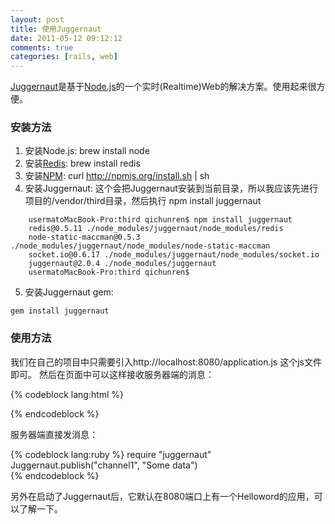 ```yaml
---
layout: post
title: 使用Juggernaut
date: 2011-05-12 09:12:12
comments: true
categories: [rails, web]
---           
```


[Juggernaut](https://github.com/maccman/juggernaut)是基于[Node.js](http://nodejs.org/)的一个实时(Realtime)Web的解决方案。使用起来很方便。

### 安装方法

1. 安装Node.js: brew install node
2. 安装[Redis](http://code.google.com/p/redis): brew install redis
3. 安装[NPM](http://npmjs.org/): curl http://npmjs.org/install.sh | sh
4. 安装Juggernaut: 这个会把Juggernaut安装到当前目录，所以我应该先进行项目的/vendor/third目录，然后执行 npm install juggernaut 

```
    usermatoMacBook-Pro:third qichunren$ npm install juggernaut
    redis@0.5.11 ./node_modules/juggernaut/node_modules/redis
    node-static-maccman@0.5.3 ./node_modules/juggernaut/node_modules/node-static-maccman
    socket.io@0.6.17 ./node_modules/juggernaut/node_modules/socket.io
    juggernaut@2.0.4 ./node_modules/juggernaut
    usermatoMacBook-Pro:third qichunren$  
```

5. 安装Juggernaut gem:
 
```
gem install juggernaut
```

### 使用方法                              

我们在自己的项目中只需要引入http://localhost:8080/application.js 这个js文件即可。
然后在页面中可以这样接收服务器端的消息： 
  
{% codeblock lang:html %}
<script type="text/javascript" charset="utf-8">
  var jug = new Juggernaut;
  jug.subscribe("channel1", function(data){
    console.log("Got data: " + data);
  });
</script>         
{% endcodeblock %}

服务器端直接发消息：  

{% codeblock lang:ruby %}
require "juggernaut"
Juggernaut.publish("channel1", "Some data")  
{% endcodeblock %}  

另外在启动了Juggernaut后，它默认在8080端口上有一个Helloword的应用，可以了解一下。

